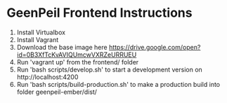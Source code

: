 GeenPeil Frontend Instructions
===

1. Install Virtualbox
2. Install Vagrant
3. Download the base image here https://drive.google.com/open?id=0B3XfTcKvAVIQUmcwVXRZeURRUEU
4. Run 'vagrant up' from the frontend/ folder
5. Run 'bash scripts/develop.sh' to start a development version on http://localhost:4200
6. Run 'bash scripts/build-production.sh' to make a production build into folder geenpeil-ember/dist/
